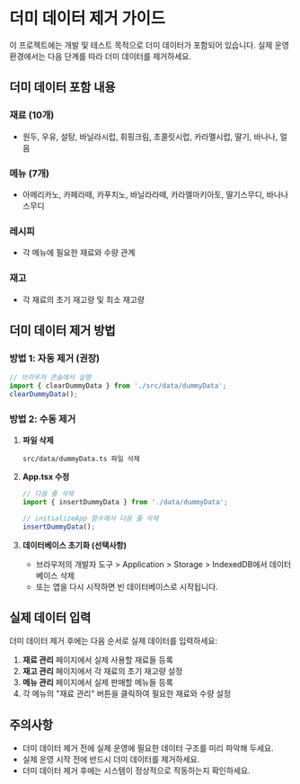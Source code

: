 # 더미 데이터 제거 가이드

이 프로젝트에는 개발 및 테스트 목적으로 더미 데이터가 포함되어 있습니다.
실제 운영 환경에서는 다음 단계를 따라 더미 데이터를 제거하세요.

## 더미 데이터 포함 내용

### 재료 (10개)
- 원두, 우유, 설탕, 바닐라시럽, 휘핑크림, 초콜릿시럽, 카라멜시럽, 딸기, 바나나, 얼음

### 메뉴 (7개)
- 아메리카노, 카페라떼, 카푸치노, 바닐라라떼, 카라멜마키아토, 딸기스무디, 바나나스무디

### 레시피
- 각 메뉴에 필요한 재료와 수량 관계

### 재고
- 각 재료의 초기 재고량 및 최소 재고량

## 더미 데이터 제거 방법

### 방법 1: 자동 제거 (권장)
```typescript
// 브라우저 콘솔에서 실행
import { clearDummyData } from './src/data/dummyData';
clearDummyData();
```

### 방법 2: 수동 제거

1. **파일 삭제**
   ```
   src/data/dummyData.ts 파일 삭제
   ```

2. **App.tsx 수정**
   ```typescript
   // 다음 줄 삭제
   import { insertDummyData } from './data/dummyData';

   // initializeApp 함수에서 다음 줄 삭제
   insertDummyData();
   ```

3. **데이터베이스 초기화 (선택사항)**
   - 브라우저의 개발자 도구 > Application > Storage > IndexedDB에서 데이터베이스 삭제
   - 또는 앱을 다시 시작하면 빈 데이터베이스로 시작됩니다.

## 실제 데이터 입력

더미 데이터 제거 후에는 다음 순서로 실제 데이터를 입력하세요:

1. **재료 관리** 페이지에서 실제 사용할 재료들 등록
2. **재고 관리** 페이지에서 각 재료의 초기 재고량 설정
3. **메뉴 관리** 페이지에서 실제 판매할 메뉴들 등록
4. 각 메뉴의 "재료 관리" 버튼을 클릭하여 필요한 재료와 수량 설정

## 주의사항

- 더미 데이터 제거 전에 실제 운영에 필요한 데이터 구조를 미리 파악해 두세요.
- 실제 운영 시작 전에 반드시 더미 데이터를 제거하세요.
- 더미 데이터 제거 후에는 시스템이 정상적으로 작동하는지 확인하세요.